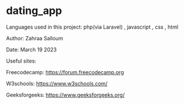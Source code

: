 # dating_app

Languages used in this project: php(via Laravel) , javascript , css , html

Author: Zahraa Salloum

Date: March 19 2023

Useful sites:

Freecodecamp: https://forum.freecodecamp.org

W3schools: https://www.w3schools.com/


Geeksforgeeks: https://www.geeksforgeeks.org/